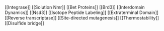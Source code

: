 [[Integrase]]
[[Solution Nmr]]
[[Bet Proteins]]
[[Brd3]]
[[Interdomain Dynamics]]
[[Nsd3]]
[[Isotope Peptide Labeling]]
[[Extraterminal Domain]]
[[Reverse transcriptase]]
[[Site-directed mutagenesis]]
[[Thermostability]]
[[Disulfide bridge]]
